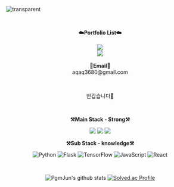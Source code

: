 ![transparent](https://capsule-render.vercel.app/api?type=transparent&fontColor=703ee5&text=Jin%20GitHub%20&height=150&fontSize=60&desc=Welcome!&descAlignY=75&descAlign=60)

<br>

<p align="center">
    <Strong>☁️Portfolio List☁️</Strong><br><br>
    <a href="" target="_blank"><img src="https://img.shields.io/badge/Tistory-535D6C?style=flat-square&logo=Tistory&logoColor=white"/></a>
    <br>
    <a href="https://hits.seeyoufarm.com"><img src="https://hits.seeyoufarm.com/api/count/incr/badge.svg?url=https%3A%2F%2Fgithub.com%2Fhoneydanji&count_bg=%2379C83D&title_bg=%23555555&icon=&icon_color=%23E7E7E7&title=hits&edge_flat=false"/></a>
<br><br>
<Strong>📧Email📧</Strong><br>aqaq3680@gmail.com<br>

</p>

<br>

<p align="center">
    반갑습니다👐 <br>
</p>

<br>

<p align="center">
    <Strong>⚒️Main Stack - Strong⚒️</Strong><br>
</p>

<p align="center" display="inline-block">
    <img src="https://img.shields.io/badge/JAVA-007396?style=for-the-badge&logo=java&logoColor=white"> 
    <img src="https://img.shields.io/badge/SpringBoot-6DB33F?style=for-the-badge&logo=SpringBoot&logoColor=white">
    <img src="https://img.shields.io/badge/MySQL-4479A1?style=for-the-badge&logo=mysql&logoColor=white">
</p>

<p align="center">
    <Strong>⚒️Sub Stack - knowledge⚒️</Strong><br>
</p>

<p align="center" display="inline-block">
    <img src="https://img.shields.io/badge/Python-3776AB?style=for-the-badge&logo=python&logoColor=white" alt="Python">
    <img src="https://img.shields.io/badge/Flask-000000?style=for-the-badge&logo=flask&logoColor=white" alt="Flask">
    <img src="https://img.shields.io/badge/TensorFlow-FF6F00?style=for-the-badge&logo=tensorflow&logoColor=white" alt="TensorFlow">
    <img src="https://img.shields.io/badge/JavaScript-F7DF1E?style=for-the-badge&logo=javascript&logoColor=black" alt="JavaScript">
    <img src="https://img.shields.io/badge/React-61DAFB?style=for-the-badge&logo=react&logoColor=white" alt="React">
</p>

<br>

<div align="center">
    
![PgmJun's github stats](https://github-readme-stats.vercel.app/api?username=honeydanji&show_icons=true)
[![Solved.ac Profile](http://mazassumnida.wtf/api/v2/generate_badge?boj=tjdwls3680)](https://solved.ac/tjdwls3680/)
    
</div>
